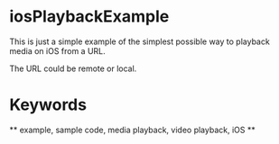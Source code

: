 # iosPlaybackExample
This is just a simple example of the simplest possible way to playback media on iOS from a URL.

The URL could be remote or local.

# Keywords

** example, sample code, media playback, video playback, iOS **
